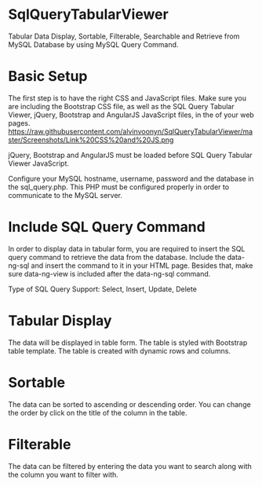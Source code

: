 # SqlQueryTabularViewer
Tabular Data Display, Sortable, Filterable, Searchable and Retrieve from MySQL Database by using MySQL Query Command.

# Basic Setup
The first step is to have the right CSS and JavaScript files. Make sure you are including the Bootstrap CSS file, as well as the SQL Query Tabular Viewer, jQuery, Bootstrap and AngularJS JavaScript files, in the <head> of your web pages.
https://raw.githubusercontent.com/alvinvoonyn/SqlQueryTabularViewer/master/Screenshots/Link%20CSS%20and%20JS.png

jQuery, Bootstrap and AngularJS must be loaded before SQL Query Tabular Viewer JavaScript.

Configure your MySQL hostname, username, password and the database in the sql_query.php. This PHP must be configured properly in order to communicate to the MySQL server.


# Include SQL Query Command
In order to display data in tabular form, you are required to insert the SQL query command to retrieve the data from the database. Include the data-ng-sql and insert the command to it in your HTML page. Besides that, make sure data-ng-view is included after the data-ng-sql command.

Type of SQL Query Support: Select, Insert, Update, Delete


# Tabular Display
The data will be displayed in table form. The table is styled with Bootstrap table template. The table is created with dynamic rows and columns.


# Sortable
The data can be sorted to ascending or descending order. You can change the order by click on the title of the column in the table.


# Filterable
The data can be filtered by entering the data you want to search along with the column you want to filter with.
